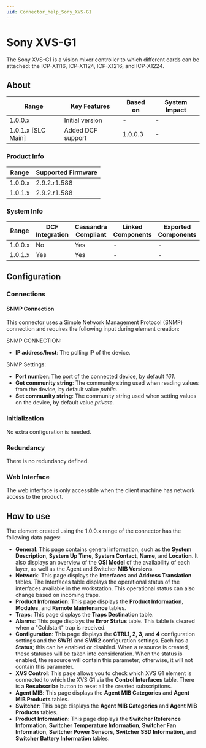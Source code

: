 ```yaml
---
uid: Connector_help_Sony_XVS-G1
---
```


# Sony XVS-G1

The Sony XVS-G1 is a vision mixer controller to which different cards can be attached: the ICP-X1116, ICP-X1124, ICP-X1216, and ICP-X1224.

## About

| **Range**            | **Key Features**  | **Based on** | **System Impact** |
|----------------------|-------------------|--------------|-------------------|
| 1.0.0.x              | Initial version   | -            | -                 |
| 1.0.1.x [SLC Main]   | Added DCF support | 1.0.0.3      | -                 |

### Product Info

| Range     | Supported Firmware     |
|-----------|------------------------|
| 1.0.0.x   | 2.9.2.r1.588           |
| 1.0.1.x   | 2.9.2.r1.588           |

### System Info

| Range     | DCF Integration     | Cassandra Compliant     | Linked Components     | Exported Components     |
|-----------|---------------------|-------------------------|-----------------------|-------------------------|
| 1.0.0.x   | No                  | Yes                     | -                     | -                       |
| 1.0.1.x   | Yes                 | Yes                     | -                     | -                       |

## Configuration

### Connections

#### SNMP Connection

This connector uses a Simple Network Management Protocol (SNMP) connection and requires the following input during element creation:

SNMP CONNECTION:

- **IP address/host**: The polling IP of the device.

SNMP Settings:

- **Port number**: The port of the connected device, by default *161*.
- **Get community string**: The community string used when reading values from the device, by default value *public*.
- **Set community string**: The community string used when setting values on the device, by default value *private*.

### Initialization

No extra configuration is needed.

### Redundancy

There is no redundancy defined.

### Web Interface

The web interface is only accessible when the client machine has network access to the product.

## How to use

The element created using the 1.0.0.x range of the connector has the following data pages:

- **General**: This page contains general information, such as the **System Description**, **System Up Time**, **System Contact**, **Name**, and **Location**. It also displays an overview of the **OSI Model** of the availability of each layer, as well as the Agent and Switcher **MIB Versions**.
- **Network**: This page displays the **Interfaces** and **Address Translation** tables. The Interfaces table displays the operational status of the interfaces available in the workstation. This operational status can also change based on incoming traps.
- **Product Information**: This page displays the **Product Information**, **Modules**, and **Remote Maintenance** tables.
- **Traps**: This page displays the **Traps Destination** table.
- **Alarms**: This page displays the **Error Status** table. This table is cleared when a "Coldstart" trap is received.
- **Configuration**: This page displays the **CTRL1, 2, 3**, and **4** configuration settings and the **SWR1** and **SWR2** configuration settings. Each has a **Status**; this can be enabled or disabled. When a resource is created, these statuses will be taken into consideration. When the status is enabled, the resource will contain this parameter; otherwise, it will not contain this parameter.
- **XVS Control**: This page allows you to check which XVS G1 element is connected to which the XVS G1 via the **Control Interfaces** table. There is a **Resubscribe** button to reset all the created subscriptions.
- **Agent MIB**: This page displays the **Agent MIB Categories** and **Agent MIB Products** tables.
- **Switcher**: This page displays the **Agent MIB Categories** and **Agent MIB Products** tables.
- **Product Information**: This page displays the **Switcher Reference Information**, **Switcher Temperature Information**, **Switcher Fan Information**, **Switcher Power Sensors**, **Switcher SSD Information**, and **Switcher Battery Information** tables.

